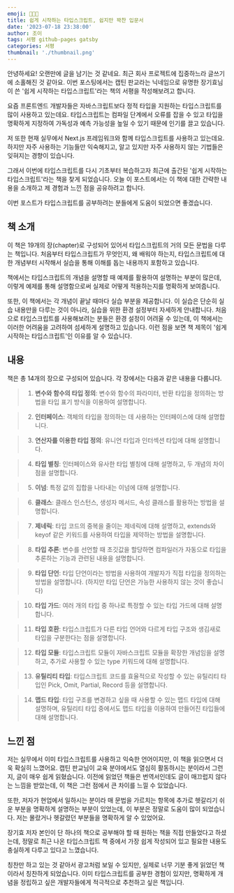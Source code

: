 ```yaml
---
emoji: 🧑🏻‍💻
title: 쉽게 시작하는 타입스크립트, 쉽지만 꽉찬 입문서
date: '2023-07-18 23:38:00'
author: 조이
tags: 서평 github-pages gatsby
categories: 서평
thumbnail: './thumbnail.png'
---
```


안녕하세요! 오랜만에 글을 남기는 것 같네요. 최근 회사 프로젝트에 집중하느라 글쓰기에 소홀해진 것 같아요. 이번 포스팅에서는 캡틴 판교라는 닉네임으로 유명한 장기효님이 쓴 '쉽게 시작하는 타입스크립트'라는 책의 서평을 작성해보려고 합니다.

요즘 프론트엔드 개발자들은 자바스크립트보다 정적 타입을 지원하는 타입스크립트를 많이 사용하고 있는데요. 타입스크립트는 컴파일 단계에서 오류를 잡을 수 있고 타입을 명확하게 지정하여 가독성과 예측 가능성을 높일 수 있기 때문에 인기를 끌고 있습니다.

저 또한 현재 실무에서 Next.js 프레임워크와 함께 타입스크립트를 사용하고 있는데요. 하지만 자주 사용하는 기능들만 익숙해지고, 알고 있지만 자주 사용하지 않는 기법들은 잊혀지는 경향이 있습니다.

그래서 이번에 타입스크립트를 다시 기초부터 복습하고자 최근에 출간된 '쉽게 시작하는 타입스크립트'라는 책을 찾게 되었습니다. 오늘 이 포스트에서는 이 책에 대한 간략한 내용을 소개하고 제 경험과 느낀 점을 공유하려고 합니다.

이번 포스트가 타입스크립트를 공부하려는 분들에게 도움이 되었으면 좋겠습니다.

## 책 소개

이 책은 19개의 장(chapter)로 구성되어 있어서 타입스크립트의 거의 모든 문법을 다루는 책입니다. 처음부터 타입스크립트가 무엇인지, 왜 배워야 하는지, 타입스크립트에 대한 개념부터 시작해서 실습을 통해 이해를 돕는 내용까지 포함하고 있습니다.

책에서는 타입스크립트의 개념을 설명할 때 예제를 활용하여 설명하는 부분이 많은데, 이렇게 예제를 통해 설명함으로써 실제로 어떻게 적용하는지를 명확하게 보여줍니다.

또한, 이 책에서는 각 개념이 끝날 때마다 실습 부분을 제공합니다. 이 실습은 단순히 실습 내용만을 다루는 것이 아니라, 실습을 위한 환경 설정부터 자세하게 안내합니다. 처음으로 타입스크립트를 사용해보려는 분들은 환경 설정이 어려울 수 있는데, 이 책에서는 이러한 어려움을 고려하여 섬세하게 설명하고 있습니다. 이런 점을 보면 책 제목이 '쉽게 시작하는 타입스크립트'인 이유를 알 수 있습니다.

## 내용

책은 총 14개의 장으로 구성되어 있습니다. 각 장에서는 다음과 같은 내용을 다룹니다.

> 1. <b>변수와 함수의 타입 정의</b>: 변수와 함수의 파라미터, 반환 타입을 정의하는 방법을 타입 표기 방식을 이용하여 설명합니다.

> 2. <b>인터페이스</b>: 객체의 타입을 정의하는 데 사용하는 인터페이스에 대해 설명합니다.

> 3. <b>연산자를 이용한 타입 정의</b>: 유니언 타입과 인터섹션 타입에 대해 설명합니다.

> 4. <b>타입 별칭</b>: 인터페이스와 유사한 타입 별칭에 대해 설명하고, 두 개념의 차이점을 설명합니다.

> 5. <b>이넘</b>: 특정 값의 집합을 나타내는 이넘에 대해 설명합니다.

> 6. <b>클래스</b>: 클래스 인스턴스, 생성자 메서드, 속성 클래스를 활용하는 방법을 설명합니다.

> 7. <b>제네릭</b>: 타입 코드의 중복을 줄이는 제네릭에 대해 설명하고, extends와 keyof 같은 키워드를 사용하여 타입을 제약하는 방법을 설명합니다.

> 8. <b>타입 추론</b>: 변수를 선언할 때 초깃값을 할당하면 컴파일러가 자동으로 타입을 추론하는 기능과 관련된 내용을 설명합니다.

> 9. <b>타입 단언</b>: 타입 단언이라는 방법을 사용하여 개발자가 직접 타입을 정의하는 방법을 설명합니다. (하지만 타입 단언은 가능한 사용하지 않는 것이 좋습니다)

> 10. <b>타입 가드</b>: 여러 개의 타입 중 하나로 특정할 수 있는 타입 가드에 대해 설명합니다.

> 11. <b>타입 호환</b>: 타입스크립트가 다른 타입 언어와 다르게 타입 구조와 생김새로 타입을 구분한다는 점을 설명합니다.

> 12. <b>타입 모듈</b>: 타입스크립트 모듈이 자바스크립트 모듈을 확장한 개념임을 설명하고, 추가로 사용할 수 있는 type 키워드에 대해 설명합니다.

> 13. <b>유틸리티 타입</b>: 타입스크립트 코드를 효율적으로 작성할 수 있는 유틸리티 타입인 Pick, Omit, Partial, Record 등을 설명합니다.

> 14. <b>맵드 타입</b>: 타입 구조를 변경하고 싶을 때 사용할 수 있는 맵드 타입에 대해 설명하며, 유틸리티 타입 중에서도 맵드 타입을 이용하여 만들어진 타입들에 대해 설명합니다.

## 느낀 점

저는 실무에서 이미 타입스크립트를 사용하고 익숙한 언어이지만, 이 책을 읽으면서 더욱 확실히 느꼈어요. 캡틴 판교님이 교육 분야에서도 열심히 활동하시는 분이라서 그런지, 글이 매우 쉽게 읽혔습니다. 이전에 읽었던 책들은 번역서인데도 글이 매끄럽지 않다는 느낌을 받았는데, 이 책은 그런 점에서 큰 차이를 느낄 수 있었습니다.

또한, 저자가 현업에서 일하시는 분이라 매 문법을 가르치는 항목에 추가로 헷갈리기 쉬운 부분을 명확하게 설명하는 부분이 있었는데, 이 부분은 정말로 도움이 많이 되었습니다. 저는 몰랐거나 헷갈렸던 부분들을 명확하게 알 수 있었어요.

장기효 저자 본인이 단 하나의 책으로 공부해야 할 때 원하는 책을 직접 만들었다고 하셨는데, 정말로 최근 나온 타입스크립트 책 중에서 가장 쉽게 작성되어 있고 필요한 내용도 충실하게 다루고 있다고 느꼈습니다.

칭찬만 하고 있는 것 같아서 광고처럼 보일 수 있지만, 실제로 너무 기분 좋게 읽었던 책이라서 칭찬하게 되었습니다. 이미 타입스크립트를 공부한 경험이 있지만, 명확하게 개념을 정립하고 싶은 개발자들에게 적극적으로 추천하고 싶은 책입니다.

<br/>

```toc

```
